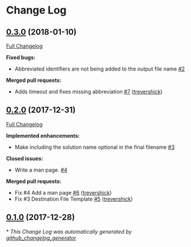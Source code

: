 # Change Log

## [0.3.0](https://github.com/trevershick/djs/tree/0.3.0) (2018-01-10)
[Full Changelog](https://github.com/trevershick/djs/compare/0.2.0...0.3.0)

**Fixed bugs:**

- Abbreviated identifiers are not being added to the output file name [\#2](https://github.com/trevershick/djs/issues/2)

**Merged pull requests:**

- Adds timeout and fixes missing abbreviation [\#7](https://github.com/trevershick/djs/pull/7) ([trevershick](https://github.com/trevershick))

## [0.2.0](https://github.com/trevershick/djs/tree/0.2.0) (2017-12-31)
[Full Changelog](https://github.com/trevershick/djs/compare/0.1.0...0.2.0)

**Implemented enhancements:**

- Make including the solution name optional in the final filename [\#3](https://github.com/trevershick/djs/issues/3)

**Closed issues:**

- Write a man page. [\#4](https://github.com/trevershick/djs/issues/4)

**Merged pull requests:**

- Fix \#4 Add a man page [\#6](https://github.com/trevershick/djs/pull/6) ([trevershick](https://github.com/trevershick))
- Fix \#3 Destination File Template [\#5](https://github.com/trevershick/djs/pull/5) ([trevershick](https://github.com/trevershick))

## [0.1.0](https://github.com/trevershick/djs/tree/0.1.0) (2017-12-28)


\* *This Change Log was automatically generated by [github_changelog_generator](https://github.com/skywinder/Github-Changelog-Generator)*